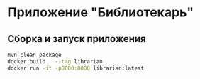 # Приложение "Библиотекарь"

## Сборка и запуск приложения
```bash
mvn clean package
docker build . --tag librarian
docker run -it -p8080:8080 librarian:latest
```